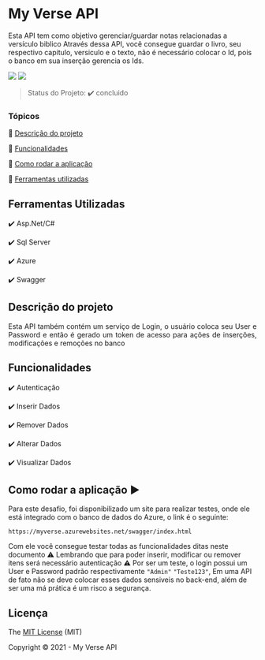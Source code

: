 <h1>My Verse API</h1> 

Esta API tem como objetivo gerenciar/guardar notas relacionadas a versículo biblico
Através dessa API, você consegue guardar o livro, seu respectivo capitulo, versiculo e o texto, não é necessário colocar o Id, pois o banco em sua inserção gerencia os Ids.

<p align="left">

  <img src="http://img.shields.io/static/v1?label=License&message=MIT&color=green&style=for-the-badge"/>
   <img src="http://img.shields.io/static/v1?label=STATUS&message=CONCLUIDO&color=GREEN&style=for-the-badge"/>
</p>

> Status do Projeto: :heavy_check_mark:  concluido 

### Tópicos 

:small_blue_diamond: [Descrição do projeto](#descrição-do-projeto)

:small_blue_diamond: [Funcionalidades](#funcionalidades)

:small_blue_diamond: [Como rodar a aplicação](#como-rodar-a-aplicação-arrow_forward)

:small_blue_diamond: [Ferramentas utilizadas](#ferramentas-utilizadas)

## Ferramentas Utilizadas

:heavy_check_mark: Asp.Net/C#  

:heavy_check_mark: Sql Server  

:heavy_check_mark: Azure  

:heavy_check_mark: Swagger  

## Descrição do projeto 

<p align="justify">
  Esta API também contém um serviço de Login, o usuário coloca seu User e Password e então é gerado um token de acesso para ações de inserções, modificações e remoções no banco 
</p>

## Funcionalidades

:heavy_check_mark: Autenticação

:heavy_check_mark: Inserir Dados 

:heavy_check_mark: Remover Dados

:heavy_check_mark: Alterar Dados  

:heavy_check_mark: Visualizar Dados  


## Como rodar a aplicação :arrow_forward:

Para este desafio, foi disponibilizado um site para realizar testes, onde ele está integrado com o banco de dados do Azure, o link é o seguinte:

```
https://myverse.azurewebsites.net/swagger/index.html
```

Com ele você consegue testar todas as funcionalidades ditas neste documento
:warning: Lembrando que para poder inserir, modificar ou remover itens será necessário autenticação
:warning: Por ser um teste, o login possui um User e Password padrão respectivamente ```"Admin"```  ```"Teste123"```, Em uma API de fato não se deve colocar esses dados sensiveis no back-end, além de ser uma má prática é um risco a segurança.



## Licença 

The [MIT License]() (MIT)

Copyright :copyright: 2021 - My Verse API
